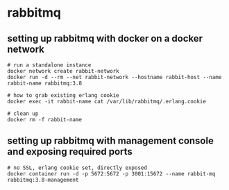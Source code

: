 # rabbitmq

## setting up rabbitmq with docker on a docker network
```
# run a standalone instance
docker network create rabbit-network
docker run -d --rm --net rabbit-network --hostname rabbit-host --name rabbit-name rabbitmq:3.8

# how to grab existing erlang cookie
docker exec -it rabbit-name cat /var/lib/rabbitmq/.erlang.cookie

# clean up
docker rm -f rabbit-name
```

## setting up rabbitmq with management console and exposing required ports
```
# no SSL, erlang cookie set, directly exposed
docker container run -d -p 5672:5672 -p 3001:15672 --name rabbit-mq rabbitmq:3.8-management  
```